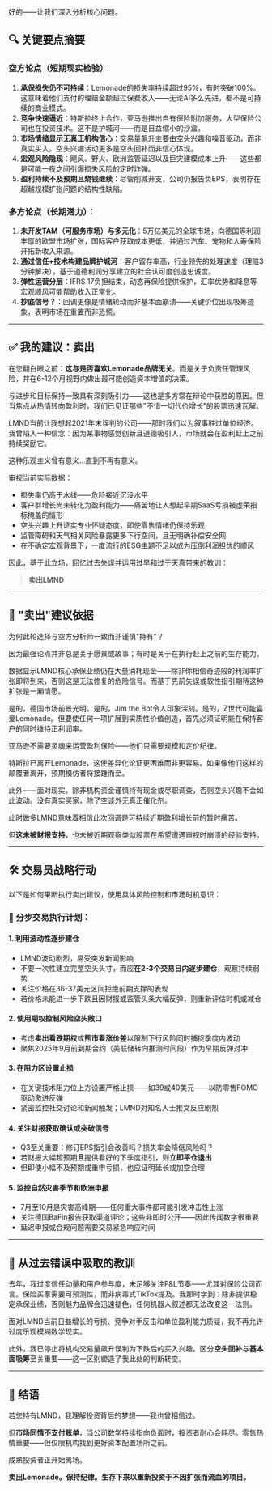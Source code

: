 好的——让我们深入分析核心问题。

## 🔍 关键要点摘要

### 空方论点（短期现实检验）：
1. **承保损失仍不可持续**：Lemonade的损失率持续超过95%，有时突破100%。这意味着他们支付的理赔金额超过保费收入——无论AI多么先进，都不是可持续的商业模式。
2. **竞争快速逼近**：特斯拉终止合作，亚马逊推出自有保险附加服务，大型保险公司也在投资技术。这不是护城河——而是日益缩小的沙盒。
3. **市场情绪显示无真正机构信心**：交易量飙升主要由空头兴趣和噪音驱动，而非真实买入。空头兴趣活动更多是空头回补而非信心体现。
4. **宏观风险隐现**：飓风、野火、欧洲监管延迟以及巨灾建模成本上升——这些都是可能一夜之间引爆损失风险的定时炸弹。
5. **盈利持续不及预期且烧钱继续**：尽管削减开支，公司仍报告负EPS，表明存在超越规模扩张问题的结构性缺陷。

### 多方论点（长期潜力）：
1. **未开发TAM（可服务市场）与多元化**：5万亿美元的全球市场，向德国等利润丰厚的欧盟市场扩张，国际客户获取成本更低，并通过汽车、宠物和人寿保险开拓新收入来源。
2. **通过信任+技术构建品牌护城河**：客户留存率高，行业领先的处理速度（理赔3分钟解决），基于道德利润分享建立的社会认可度创造忠诚度。
3. **弹性运营分层**：IFRS 17负担结束，动态再保险提供保护，汇率优势和降息等宏观顺风可能帮助收入正常化。
4. **抄底信号？**：回调更像是情绪轮动而非基本面崩溃——关键价位出现吸筹迹象，表明市场在重置而非恐慌。

---

## ✅ 我的建议：卖出

在您翻白眼之前：**这与是否喜欢Lemonade品牌无关**。而是关于负责任管理风险，并在6-12个月视野内做出最可能创造资本增值的决策。

与进步和目标保持一致具有深刻吸引力——这也是多方常在辩论中获胜的原因。但当焦点从热情转向盈利时，我们已见证那些"不惜一切代价增长"的股票迅速瓦解。

LMND当前让我想起2021年末误判的公司——那时我们以为叙事胜过单位经济。我曾陷入一种信念：因为某事物感觉创新且道德吸引人，市场就会在盈利赶上之前持续奖励它。

这种乐观主义曾有意义...直到不再有意义。

审视当前实际数据：
- 损失率仍高于水线——危险接近沉没水平
- 客户群增长尚未转化为盈利能力——痛苦地让人想起早期SaaS亏损被虚荣指标掩盖的情形
- 空头兴趣上升证实专业怀疑态度，即使零售情绪仍保持乐观
- 监管障碍和天气相关风险暴露更多下行空间，且无明确补偿安全网
- 在不确定宏观背景下，一度流行的ESG主题不足以成为压倒利润担忧的顺风

因此，基于此立场，回忆过去失误并运用过早和过于天真带来的教训：

> **卖出LMND**

---

## 📌 "卖出"建议依据

为何此轮选择与空方分析师一致而非谨慎"持有"？

因为最强论点并非总是关于愿景或故事；有时是关于在执行赶上之前的生存能力。

数据显示LMND核心承保业绩仍在大量消耗现金——除非你相信奇迹般的利润率扩张即将到来，否则这是无法修复的危险信号。而基于先前失误或软性指引期待这种扩张是一厢情愿。

是的，德国市场前景光明。是的，Jim the Bot令人印象深刻。是的，Z世代可能喜爱Lemonade。但要使任何一项扩展到实质性价值创造，首先必须证明能在保持客户的同时维持正利润率。

亚马逊不需要灵魂来运营盈利保险——他们只需要规模和定价纪律。

特斯拉已离开Lemonade，这使差异化论证更困难而非更容易。如果像他们这样的颠覆者离开，预期模仿者将接踵而至。

此外——面对现实。除非机构资金谨慎持有现金或尽职调查，否则空头兴趣不会如此波动。没有真实买家，除了空谈外无真正催化剂。

此时做多LMND意味着相信此次回调是可持续近期盈利增长前的暂时痛苦。

但**这未被财报支持**，也未被近期观察类似股票在希望遭遇审视时崩溃的经验支持。

---

## 🛠️ 交易员战略行动

以下是如何果断执行卖出建议，使用具体风险控制和市场时机意识：

### 🔎 分步交易执行计划：

#### 1. **利用波动性逐步建仓**
   - LMND波动剧烈，易受突发新闻影响
   - 不要一次性建立完整空头头寸，而应**在2-3个交易日内逐步建仓**，观察持续弱势
   - 关注价格在36-37美元区间拒绝前期支撑的表现
   - 若价格未能进一步下跌且因财报或监管头条大幅反弹，则重新评估时机或减仓

#### 2. **使用期权控制风险空头敞口**
   - 考虑**卖出看跌期权**或**熊市看涨价差**以限制下行风险同时捕捉季度内波动
   - 聚焦2025年9月前到期合约（美联储转向推测时间段）作为早期反弹对冲

#### 3. **在阻力区设置止损**
   - 在关键技术阻力位上方设置严格止损——如39或40美元——以防零售FOMO驱动激进反弹
   - 紧密监控社交讨论和新闻触发；LMND对知名人士推文反应剧烈

#### 4. **关注财报获取确认或突破信号**
   - Q3至关重要：修订EPS指引会改善吗？损失率会降低风险吗？
   - 若财报大幅超预期**且**提供看好的下季度指引，则**立即平仓退出**
   - 但即使小幅不及预期或重申亏损，也应证明延长或加空合理

#### 5. **监控自然灾害季节和欧洲申报**
   - 7月至10月是灾害高峰期——任何重大事件都可能引发冲击性上涨
   - 关注德国BaFin报告获取渠道评论；这些非即时公开——因此传闻数字很重要
   - 延迟申报或合规问题需要交易紧急响应时间

---

## 🧠 从过去错误中吸取的教训

去年，我过度信任动量和用户参与度，未足够关注P&L节奏——尤其对保险公司而言。保险买家需要可预测性，而非病毒式TikTok提及。我那时学到：除非提供稳定承保业绩，否则魅力品牌会迅速褪色，任何机器人叙述都无法改变这一法则。

面对LMND当前日益增长的亏损、竞争对手反击和单位盈利能力质疑，我不再允许过度乐观模糊数学现实。

此外，我已停止将机构交易量飙升误判为下跌后的买入兴趣。区分**空头回补**与**基本面吸筹**至关重要——这一区别塑造了我此处的判断转变。

---

## 💬 结语

若您持有LMND，我理解投资背后的梦想——我也曾相信过。

但**市场同情不支付账单**，当公司数学持续指向负面时，投资者耐心会耗尽。零售热情重要——但仅限机构找到更好资本配置场所之前。

成熟投资者正开始离场。

**卖出Lemonade。保持纪律。生存下来以重新投资于不因扩张而流血的项目。**
